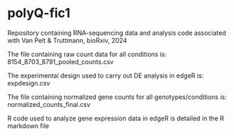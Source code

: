 # polyQ-fic1
Repository containing RNA-sequencing data and analysis code associated with Van Pelt &amp; Truttmann, bioRxiv, 2024

The file containing raw count data for all conditions is: 8154_8703_8791_pooled_counts.csv 

The experimental design used to carry out DE analysis in edgeR is: expdesign.csv

The file containing normalized gene counts for all genotypes/conditions is: normalized_counts_final.csv

R code used to analyze gene expression data in edgeR is detailed in the R markdown file
